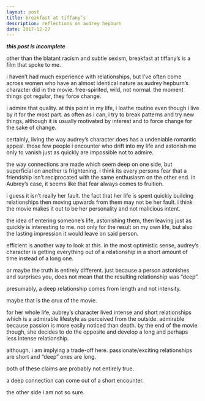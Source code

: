 ```yaml
---
layout: post
title: breakfast at tiffany’s
description: reflections on audrey hepburn
date: 2017-12-27
---
```


***this post is incomplete***

other than the blatant racism and subtle sexism, breakfast at tiffany’s is a film that spoke to me. 

i haven’t had much experience with relationships, but I’ve often come across women who have an almost identical nature as audrey hepburn’s character did in the movie. free-spirited, wild, not normal. the moment things got regular, they force change. 

i admire that quality. at this point in my life, i loathe routine even though i live by it for the most part. as often as i can, i try to break patterns and try new things, although it is usually motivated by interest and to force change for the sake of change.

certainly, living the way audrey’s character does has a undeniable romantic appeal. those few people i encounter who drift into my life and astonish me only to vanish just as quickly are impossible not to admire.

the way connections are made which seem deep on one side, but superficial on another is frightening. i think its every persons fear that a friendship isn’t reciprocated with the same enthusiasm on the other end. in Aubrey’s case, it seems like that fear always comes to fruition.

i guess it isn’t really her fault. the fact that her life is spent quickly building relationships then moving upwards from them may not be her fault. i think the movie makes it out to be her personality and not malicious intent. 

the idea of entering someone’s life, astonishing them, then leaving just as quickly is interesting to me. not only for the result on my own life, but also the lasting impression it would leave on said person. 

efficient is another way to look at this. in the most optimistic sense, audrey’s character is getting everything out of a relationship in a short amount of time instead of a long one.

or maybe the truth is entirely different. just because a person astonishes and surprises you, does not mean that the resulting relationship was “deep”. 

presumably, a deep relationship comes from length and not intensity.

maybe that is the crux of the movie.

for her whole life, aubrey’s character lived intense and short relationships which is a admirable lifestyle as perceived from the outside. admirable because passion is more easily noticed than depth. by the end of the movie though, she decides to do the opposite and develop a long and perhaps less intense relationship.  

although, i am implying a trade-off here. passionate/exciting relationships are short and “deep” ones are long.

both of these claims are probably not entirely true. 

a deep connection can come out of a short encounter.

the other side i am not so sure.
